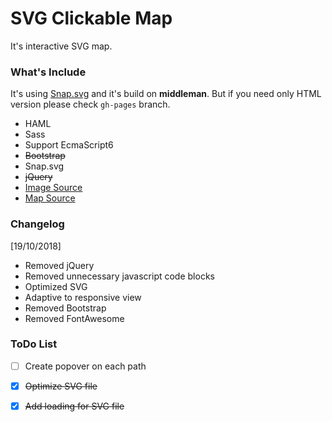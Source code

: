 # SVG Clickable Map

It's interactive SVG map.

### What's Include

It's using [Snap.svg](http://snapsvg.io/) and it's build on **middleman**. 
But if you need only HTML version please check `gh-pages` branch.

  * HAML
  * Sass
  * Support EcmaScript6 
  * ~~Bootstrap~~
  * Snap.svg
  * ~~jQuery~~
  * [Image Source](https://unsplash.com/)
  * [Map Source](https://en.wikipedia.org/wiki/Guiyang)

### Changelog

[19/10/2018]

  - Removed jQuery
  - Removed unnecessary javascript code blocks
  - Optimized SVG
  - Adaptive to responsive view
  - Removed Bootstrap
  - Removed FontAwesome

### ToDo List
  * [ ] Create popover on each path
  * [x] ~~Optimize SVG file~~
  * [x] ~~Add loading for SVG file~~
  